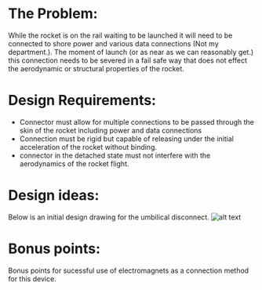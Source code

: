 # The Problem:

While the rocket is on the rail waiting to be launched it will need to be connected to shore power and various data connections (Not my department.). The moment of launch (or as near as we can reasonably get.) this connection needs to be severed in a fail safe way that does not effect the aerodynamic or structural properties of the rocket.
	
# Design Requirements:

* Connector must allow for multiple connections to be passed through the skin of the rocket including power and data connections
* Connection must be rigid but capable of releasing under the initial acceleration of the rocket without binding.
* connector in the detached state must not interfere with the aerodynamics of the rocket flight.

# Design ideas:

Below is an initial design drawing for the umbilical disconnect.
![alt text](https://github.com/psas/sw-cad-airframe-umbilical-disconnect/blob/master/LV3%20Umbilical%20Disconnect/Connector.PNG "Initial design drawing")
	
# Bonus points:

Bonus points for sucessful use of electromagnets as a connection method for this device.
